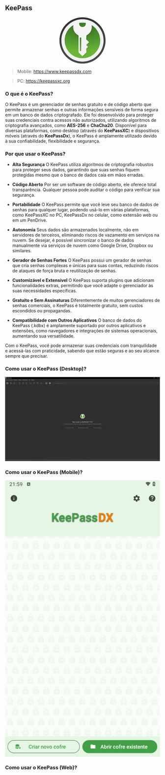 ## KeePass

<p align="center">
    <img src="./assets/logo.png" alt="alt text">
</p>

> Mobile: https://www.keepassdx.com

> PC: https://keepassxc.org

### O que é o KeePass?

O KeePass é um gerenciador de senhas gratuito e de código aberto que permite
armazenar senhas e outras informações sensíveis de forma segura em um banco de
dados criptografado. Ele foi desenvolvido para proteger suas credenciais contra
acessos não autorizados, utilizando algoritmos de criptografia avançados, como
**AES-256** e **ChaCha20**. Disponível para diversas plataformas, como desktop
(através do **KeePassXC**) e dispositivos móveis (através do **KeePassDx**), o
KeePass é amplamente utilizado devido à sua confiabilidade, flexibilidade e
segurança.

### Por que usar o KeePass?

- **Alta Segurança** O KeePass utiliza algoritmos de criptografia robustos para
  proteger seus dados, garantindo que suas senhas fiquem protegidas mesmo que o
  banco de dados caia em mãos erradas.

- **Código Aberto** Por ser um software de código aberto, ele oferece total
  transparência. Qualquer pessoa pode auditar o código para verificar sua
  segurança.

- **Portabilidade** O KeePass permite que você leve seu banco de dados de senhas
  para qualquer lugar, podendo usá-lo em várias plataformas, como KeePassXC no
  PC, KeePassDx no celular, como extensão web ou em um PenDrive.

- **Autonomia** Seus dados são armazenados localmente, não em servidores de
  terceiros, eliminando riscos de vazamento em serviços na nuvem. Se desejar, é
  possível sincronizar o banco de dados manualmente via serviços de nuvem como
  Google Drive, Dropbox ou similares.

- **Gerador de Senhas Fortes** O KeePass possui um gerador de senhas que cria
  senhas complexas e únicas para suas contas, reduzindo riscos de ataques de
  força bruta e reutilização de senhas.

- **Customizável e Extensível** O KeePass suporta plugins que adicionam
  funcionalidades extras, permitindo que você adapte o gerenciador às suas
  necessidades específicas.

- **Gratuito e Sem Assinaturas** Diferentemente de muitos gerenciadores de
  senhas comerciais, o KeePass é totalmente gratuito, sem custos escondidos ou
  propagandas.

- **Compatibilidade com Outros Aplicativos** O banco de dados do KeePass (.kdbx)
  é amplamente suportado por outros aplicativos e extensões, como navegadores e
  integrações de sistemas operacionais, aumentando sua versatilidade.

Com o KeePass, você pode armazenar suas credenciais com tranquilidade e
acessá-las com praticidade, sabendo que estão seguras e ao seu alcance sempre
que precisar.

### Como usar o KeePass (Desktop)?

![alt text](./assets/image.png)

### Como usar o KeePass (Mobile)?

![alt text](./assets/image-1.png)

### Como usar o KeePass (Web)?
